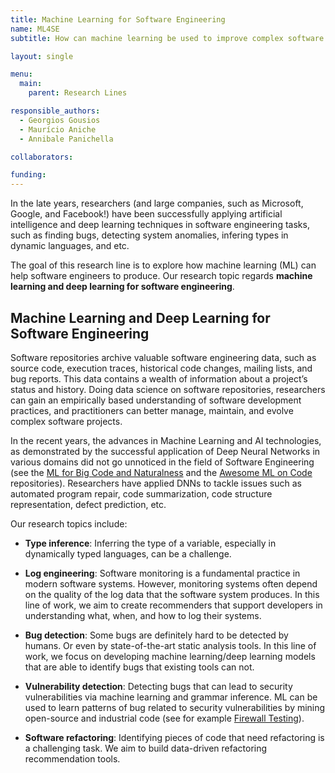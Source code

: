 ```yaml
---
title: Machine Learning for Software Engineering
name: ML4SE
subtitle: How can machine learning be used to improve complex software development tasks?

layout: single

menu:
  main:
    parent: Research Lines

responsible_authors:
  - Georgios Gousios
  - Maurício Aniche
  - Annibale Panichella

collaborators:

funding:
---
```


In the late years, researchers (and large companies, such as Microsoft, Google, and Facebook!) have been successfully applying artificial intelligence and deep learning techniques in software engineering tasks, such as finding bugs, detecting system anomalies, infering types in dynamic languages, and etc.

The goal of this research line is to explore how machine learning (ML) can help software engineers to produce. Our research topic regards **machine learning and deep learning for software engineering**.

Machine Learning and Deep Learning for Software Engineering
-----------------------------------------------------------

Software repositories archive valuable software engineering data, such as source code, execution traces, historical code changes, mailing lists, and bug reports. This data contains a wealth of information about a project’s status and history. Doing data science on software repositories, researchers can gain an empirically based understanding of software development practices, and practitioners can better manage, maintain, and evolve complex software projects.

In the recent years, the advances in Machine Learning and AI technologies, as demonstrated by the successful application of Deep Neural Networks in various domains did not go unnoticed in the field of Software Engineering (see the [ML for Big Code and Naturalness](https://ml4code.github.io/papers.html) and the [Awesome ML on Code](https://github.com/src-d/awesome-machine-learning-on-source-code) repositories). Researchers have applied DNNs to tackle issues such as automated program repair, code summarization, code structure representation, defect prediction, etc.

Our research topics include:

* **Type inference**: Inferring the type of a variable, especially in dynamically typed languages, can be a challenge.
    
* **Log engineering**: Software monitoring is a fundamental practice in modern software systems. However, monitoring systems often depend on the quality of the log data that the software system produces. In this line of work, we aim to create recommenders that support developers in understanding what, when, and how to log their systems.
    
* **Bug detection**: Some bugs are definitely hard to be detected by humans. Or even by state-of-the-art static analysis tools. In this line of work, we focus on developing machine learning/deep learning models that are able to identify bugs that existing tools can not.
    
* **Vulnerability detection**: Detecting bugs that can lead to security vulnerabilities via machine learning and grammar inference. ML can be used to learn patterns of bug related to security vulnerabilities by mining open-source and industrial code (see for example [Firewall Testing](https://pure.tudelft.nl/portal/en/publications/a-machine-learningdriven-evolutionary-approach-for-testing-web-application-firewalls(af7bf5df-6fab-4739-ae38-27abf8a4fafe).html)).
    
* **Software refactoring**: Identifying pieces of code that need refactoring is a challenging task. We aim to build data-driven refactoring recommendation tools.
